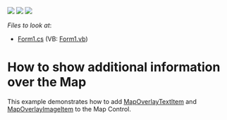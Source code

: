 <!-- default badges list -->
![](https://img.shields.io/endpoint?url=https://codecentral.devexpress.com/api/v1/VersionRange/128576778/16.1.4%2B)
[![](https://img.shields.io/badge/Open_in_DevExpress_Support_Center-FF7200?style=flat-square&logo=DevExpress&logoColor=white)](https://supportcenter.devexpress.com/ticket/details/T313306)
[![](https://img.shields.io/badge/📖_How_to_use_DevExpress_Examples-e9f6fc?style=flat-square)](https://docs.devexpress.com/GeneralInformation/403183)
<!-- default badges end -->
<!-- default file list -->
*Files to look at*:

* [Form1.cs](./CS/MapOverlaysSample/Form1.cs) (VB: [Form1.vb](./VB/MapOverlaysSample/Form1.vb))
<!-- default file list end -->
# How to show additional information over the Map 


This example demonstrates how to add <a href="https://documentation.devexpress.com/WindowsForms/DevExpress.XtraMap.MapOverlayTextItem.class">MapOverlayTextItem</a> and <a href="https://documentation.devexpress.com/WindowsForms/DevExpress.XtraMap.MapOverlayImageItem.class">MapOverlayImageItem</a> to the Map Control.

<br/>


